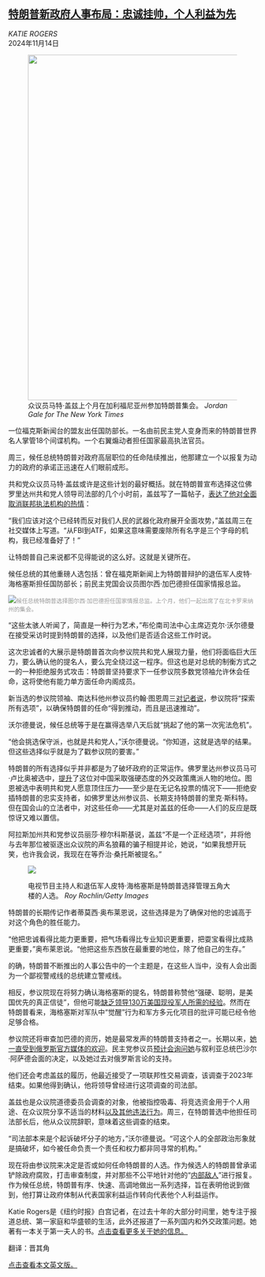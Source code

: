 <!--1731575222000-->
[特朗普新政府人事布局：忠诚挂帅，个人利益为先](https://cn.nytimes.com/usa/20241114/gaetz-gabbard-hegseth-trump-appointees/)
------

<address>KATIE ROGERS</address><time pudate="2024-11-14 04:26:32" datetime="2024-11-14 04:26:32">2024年11月14日</time><figure><img src="https://images.weserv.nl/?url=static01.nyt.com/images/2024/11/13/multimedia/13dc-trump-nominees1-mjtp/13dc-trump-nominees1-mjtp-master1050.jpg" width="1050" height="700"><figcaption>众议员马特·盖兹上个月在加利福尼亚州参加特朗普集会。 <cite>Jordan Gale for The New York Times</cite></figcaption></figure><section><p>一位福克斯新闻台的盟友出任国防部长。一名由前民主党人变身而来的特朗普世界名人掌管18个间谍机构。一个右翼煽动者担任国家最高执法官员。</p><p>周三，候任总统特朗普对政府高层职位的任命陆续推出，他那建立一个以报复为动力的政府的承诺正迅速在人们眼前成形。</p><p>共和党众议员马特·盖兹或许是这些计划的最好概括。就在特朗普宣布选择这位佛罗里达州共和党人领导司法部的几个小时前，盖兹写了一篇帖子，<a rel="noopener noreferrer" target="_blank" href="https://x.com/RepMattGaetz/status/1856749892850286680">表达了他对全面取消联邦执法机构的热情</a>：</p><p>“我们应该对这个已经转而反对我们人民的武器化政府展开全面攻势，”盖兹周三在社交媒体上写道。“从FBI到ATF，如果这意味需要废除所有名字是三个字母的机构，我已经准备好了！”</p><p>让特朗普自己来说都不见得能说的这么好。这就是关键所在。</p><p>候任总统的其他重磅人选包括：曾在福克斯新闻上为特朗普辩护的退伍军人皮特·海格塞斯担任国防部长；前民主党国会议员图尔西·加巴德担任国家情报总监。</p><p><img src="https://images.weserv.nl/?url=static01.nyt.com/images/2024/11/13/multimedia/13dc-trump-nominees2-wczp/13dc-trump-nominees2-wczp-master1050.jpg"><small style="color: #999;">候任总统特朗普选择图尔西·加巴德担任国家情报总监。上个月，他们一起出席了在北卡罗来纳州的集会。</small></p><p>“这些太骇人听闻了，简直是一种行为艺术，”布伦南司法中心主席迈克尔·沃尔德曼在接受采访时提到特朗普的选择，以及他们是否适合这些工作时说。</p><p>这次忠诚者的大展示是特朗普首次向参议院共和党人展现力量，他们将面临巨大压力，要么确认他的提名人，要么完全绕过这一程序。但这也是对总统的制衡方式之一的一种拒绝服务式攻击：特朗普坚持要求下一任参议院多数党领袖允许休会任命，这将使他有能力单方面任命内阁成员。</p><p>新当选的参议院领袖、南达科他州参议员约翰·图恩周三<a rel="noopener noreferrer" target="_blank" href="https://x.com/cspan/status/1856774021884342480">对记者说</a>，参议院将“探索所有选项”，以确保特朗普的任命“得到推动，而且是迅速推动”。</p><p>沃尔德曼说，候任总统等于是在赢得选举八天后就“挑起了他的第一次宪法危机”。</p><p>“他会挑选保守派，也就是共和党人，”沃尔德曼说。“你知道，这就是选举的结果。但这些选择似乎就是为了戳参议院的要害。”</p><p>特朗普的所有选择似乎并非都是为了破坏政府的正常运作。佛罗里达州参议员马可·卢比奥被选中，<a href="https://www.nytimes.com/2024/11/13/us/politics/trump-biden-white-house.html">提升</a>了这位对中国采取强硬态度的外交政策鹰派人物的地位。图恩被选中表明共和党人愿意顶住压力——至少是在无记名投票的情况下——拒绝安插特朗普的忠实支持者，如佛罗里达州参议员、长期支持特朗普的里克·斯科特。但在国会山的立法者中，对这些任命——尤其是对盖兹的任命——人们的反应是既惊讶又难以置信。</p><p>阿拉斯加州共和党参议员丽莎·穆尔科斯基说，盖兹“不是一个正经选项”，并将他与去年那位被驱逐出众议院的声名狼藉的骗子相提并论，她说，“如果我想开玩笑，也许我会说，我现在在等乔治·桑托斯被提名。”</p><p><figure><img src="https://images.weserv.nl/?url=static01.nyt.com/images/2024/11/13/multimedia/13dc-trump-nominees3-tcjl/13dc-trump-nominees3-tcjl-master1050.jpg"></p><figcaption>电视节目主持人和退伍军人皮特·海格塞斯是特朗普选择管理五角大楼的人选。 <cite>Roy Rochlin/Getty Images</cite></figcaption></figure><p>特朗普的长期传记作者蒂莫西·奥布莱恩说，这些选择是为了确保对他的忠诚高于对这个角色的胜任能力。</p><p>“他把忠诚看得比能力更重要，把气场看得比专业知识更重要，把耍宝看得比成熟更重要，”奥布莱恩说。“他把这些东西放在最重要的地位，除了他自己的生存。”</p><p>的确，特朗普不断推出的人事公告中的一个主题是，在这些人当中，没有人会出面为一个鄙视警戒线的总统建立警戒线。</p><p>相反，参议院现在将努力确认海格塞斯的提名，特朗普称赞他“强硬、聪明，是美国优先的真正信徒”，但他可能<a href="https://www.nytimes.com/2024/11/13/us/politics/trump-defense-pete-hegseth.html">缺乏领导130万美国现役军人所需的经验</a>。然而在特朗普看来，海格塞斯对军队中“觉醒”行为和军方多元化项目的批评可能已经令他足够合格。</p><p>参议院还将审查加巴德的资历，她是最常发声的特朗普支持者之一。长期以来，<a href="https://www.nytimes.com/2019/10/12/us/politics/tulsi-gabbard.html">她一直受到俄罗斯官方媒体的欢迎</a>。民主党参议员<a href="https://www.nytimes.com/2024/11/13/us/politics/trump-tulsi-gabbard-director-national-intelligence.html">预计会询问她</a>与叙利亚总统巴沙尔·阿萨德会面的决定，以及她过去对俄罗斯言论的支持。</p><p>他们还会考虑盖兹的履历，他最近接受了一项联邦性交易调查，该调查于2023年结束。如果他得到确认，他将领导曾经进行这项调查的司法部。</p><p>盖兹也是众议院道德委员会调查的对象，他被指控吸毒、将竞选资金用于个人用途、在众议院分享不适当的材料<a rel="noopener noreferrer" target="_blank" href="https://ethics.house.gov/press-releases/statement-regarding-matter-representative-matt-gaetz">以及其他违法行为</a>。周三，在特朗普选中他担任司法部长后，他从众议院辞职，意味着这些调查的结束。</p><p>“司法部本来是个起诉破坏分子的地方，”沃尔德曼说。“可这个人的全部政治形象就是搞破坏，如今被任命负责一个责任和权力都非同寻常的机构。”</p><p>现在将由参议院来决定是否或如何任命特朗普的人选。作为候选人的特朗普曾承诺铲除政府腐败，打击审查制度，并对那些不公平地针对他的“<a rel="noopener noreferrer" target="_blank" href="https://apnews.com/article/donald-trump-enemies-from-within-5c4a34776469a55e71d3ba4d4e68cf62">内部敌人</a>”进行报复。作为候任总统，特朗普有序、快速、高调地做出一系列选择，旨在表明他说到做到，他打算让政府体制从代表国家利益运作转向代表他个人利益运作。</p></section><footer><p>Katie Rogers是《纽约时报》白宫记者，在过去十年的大部分时间里，她专注于报道总统、第一家庭和华盛顿的生活，此外还报道了一系列国内和外交政策问题。她著有一本关于第一夫人的书。<a rel="nofollow" target="_blank" href="https://www.nytimes.com/by/katie-rogers">点击查看更多关于她的信息。</a></p><p>翻译：晋其角</p><p><a rel="nofollow" target="_blank" href="https://www.nytimes.com/2024/11/13/us/politics/gaetz-gabbard-hegseth-trump-appointees.html">点击查看本文英文版。</a></p></footer>
